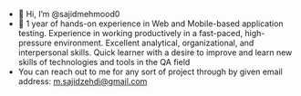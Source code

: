 - 👋 Hi, I’m @sajidmehmood0
- 👀 1 year of hands-on experience in Web and Mobile-based application testing. Experience in working productively in a fast-paced, high-pressure environment.      Excellent analytical, organizational, and interpersonal skills. Quick learner with a desire to improve and learn new skills of technologies and tools in the QA field
- You can reach out to me for any sort of project through by given email address: m.sajidzehdi@gmail.com

<!---
sajidmehmood0/sajidmehmood0 is a ✨ special ✨ repository because its `README.md` (this file) appears on your GitHub profile.
You can click the Preview link to take a look at your changes.
--->
